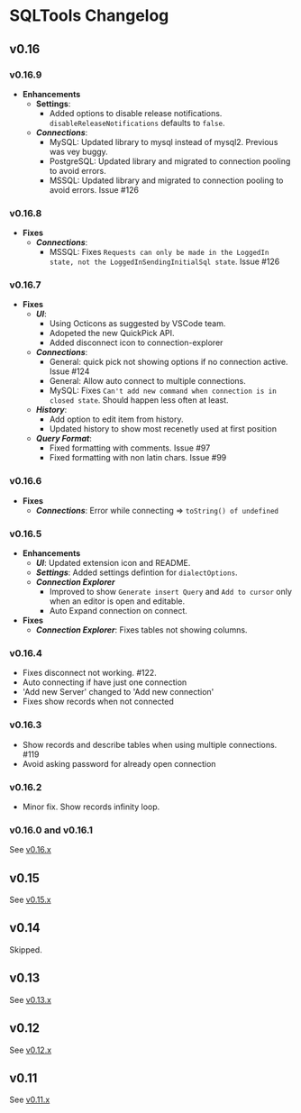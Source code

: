 # SQLTools Changelog

## v0.16

### v0.16.9
- **Enhancements**
  - **Settings**:
    - Added options to disable release notifications. `disableReleaseNotifications` defaults to `false`.
  - ***Connections***:
    - MySQL: Updated library to mysql instead of mysql2. Previous was vey buggy.
    - PostgreSQL: Updated library and migrated to connection pooling to avoid errors.
    - MSSQL: Updated library and migrated to connection pooling to avoid errors. Issue #126

### v0.16.8
- **Fixes**
  - ***Connections***:
    - MSSQL: Fixes `Requests can only be made in the LoggedIn state, not the LoggedInSendingInitialSql state`. Issue #126

### v0.16.7
- **Fixes**
  - ***UI***:
    - Using Octicons as suggested by VSCode team.
    - Adopeted the new QuickPick API.
    - Added disconnect icon to connection-explorer
  - ***Connections***:
    - General: quick pick not showing options if no connection active. Issue #124
    - General: Allow auto connect to multiple connections.
    - MySQL: Fixes `Can't add new command when connection is in closed state`. Should happen less often at least.
  - ***History***:
    - Add option to edit item from history.
    - Updated history to show most recenetly used at first position
  - ***Query Format***:
    - Fixed formatting with comments. Issue #97
    - Fixed formatting with non latin chars. Issue #99

### v0.16.6
- **Fixes**
  - ***Connections***: Error while connecting => `toString() of undefined`

### v0.16.5

- **Enhancements**
  - ***UI***: Updated extension icon and README.
  - ***Settings***: Added settings defintion for `dialectOptions`.
  - ***Connection Explorer***
    - Improved to show  `Generate insert Query` and `Add to cursor` only when an editor is open and editable.
    - Auto Expand connection on connect.
- **Fixes**
  - ***Connection Explorer***: Fixes tables not showing columns.

### v0.16.4

- Fixes disconnect not working. #122.
- Auto connecting if have just one connection
- 'Add new Server' changed to 'Add new connection'
- Fixes show records when not connected

### v0.16.3

- Show records and describe tables when using multiple connections. #119
- Avoid asking password for already open connection

### v0.16.2

- Minor fix. Show records infinity loop.

### v0.16.0 and v0.16.1

See [v0.16.x](https://github.com/mtxr/vscode-sqltools/blob/master/static/release-notes/v0.16.x.md)

## v0.15

See [v0.15.x](https://github.com/mtxr/vscode-sqltools/blob/master/static/release-notes/v0.15.x.md)

## v0.14

Skipped.

## v0.13

See [v0.13.x](https://github.com/mtxr/vscode-sqltools/blob/master/static/release-notes/v0.13.x.md)

## v0.12

See [v0.12.x](https://github.com/mtxr/vscode-sqltools/blob/master/static/release-notes/v0.12.x.md)

## v0.11

See [v0.11.x](https://github.com/mtxr/vscode-sqltools/blob/master/static/release-notes/v0.11.x.md)
